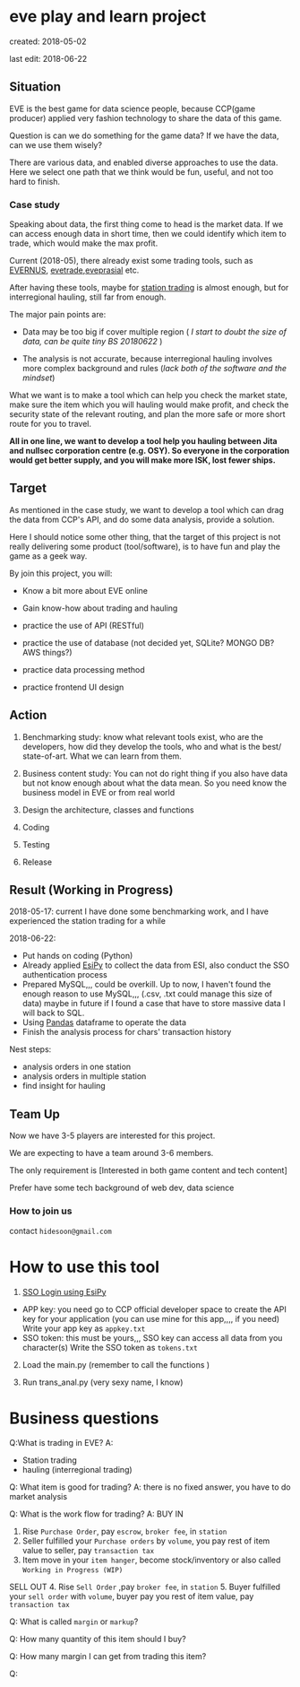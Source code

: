 # eve play and learn project

created: 2018-05-02

last edit: 2018-06-22

## Situation

EVE is the best game for data science people, because CCP(game producer) applied very fashion technology to share the data of this game.

Question is can we do something for the game data?  If we have the data, can we use them wisely?

There are various data, and enabled diverse approaches to use the data. Here we select one path that we think would be fun, useful, and not too hard to finish.

### Case study

Speaking about data, the first thing come to head is the market data. If we can access enough data in short time, then we could identify which item to trade, which would make the max profit.

Current (2018-05), there already exist some trading tools, such as [EVERNUS](https://evernus.com/), [evetrade](https://evetrade.space/),[eveprasial](http://evepraisal.com/) etc.

After having these tools, maybe for [station trading](https://wiki.braveineve.com/public/dojo/wiki/station_trading_complete_guide) is almost enough, but for interregional hauling, still far from enough.

The major pain points are:

- Data may be too big if cover multiple region ( *I start to doubt the size of data, can be quite tiny BS 20180622* )

- The analysis is not accurate, because interregional hauling involves more complex background and rules   (*lack both of the software and the mindset*)

What we want is to make a tool which can help you check the market state, make sure the item which you will hauling would make profit, and check the security state of the relevant routing, and plan the more safe or more short route for you to travel.

**All in one line, we want to develop a tool help you hauling between Jita and nullsec corporation centre (e.g. OSY). So everyone in the corporation would get better supply, and you will make more ISK, lost fewer ships.**

## Target

As mentioned in the case study, we want to develop a tool which can drag the data from CCP's API, and do some data analysis, provide a solution.

Here I should notice some other thing, that the target of this project is not really delivering some product (tool/software), is to have fun and play the game as a geek way.

By join this project, you will:

- Know a bit more about EVE online

- Gain know-how about trading and hauling

- practice the use of API (RESTful)

- practice the use of database (not decided yet, SQLite? MONGO DB? AWS things?)

- practice data processing method

- practice frontend UI design

## Action

1. Benchmarking study: know what relevant tools exist, who are the developers, how did they develop the tools, who and what is the best/ state-of-art. What we can learn from them.

2. Business content study: You can not do right thing if you also have data but not know enough about what the data mean. So you need know the business model in EVE or from real world

3. Design the architecture, classes and functions

4. Coding

5. Testing

6. Release

## Result (Working in Progress)

2018-05-17:  current I have done some benchmarking work, and I have experienced the station trading for a while

2018-06-22:
- Put hands on coding (Python)
- Already applied [EsiPy](https://kyria.github.io/EsiPy/) to collect the data from ESI, also conduct the SSO authentication process
- Prepared MySQL,,, could be overkill. Up to now, I haven't found the enough reason to use MySQL,,, (.csv, .txt could manage this size of data) maybe in future if I found a case that have to store massive data I will back to SQL.
- Using [Pandas](https://pandas.pydata.org/) dataframe to operate the data
- Finish the analysis process for chars' transaction history


Nest steps:
- analysis orders in one station
- analysis orders in multiple station
- find insight for hauling

## Team Up

Now we have 3-5 players are interested for this project.

We are expecting to have a team around 3-6 members.

The only requirement is [Interested in both game content and tech content]

Prefer have some tech background of web dev, data science

### How to join us

contact `hidesoon@gmail.com`



# How to use this tool
1. [SSO Login using EsiPy](https://kyria.github.io/EsiPy/examples/sso_login_esipy/)
  - APP key:
  you need go to CCP official developer space to create the API key for your application
  (you can use mine for this app,,,, if you need)
  Write your app key as `appkey.txt`
  - SSO token:
  this must be yours,,, SSO key can access all data from you character(s)
  Write the SSO token as `tokens.txt`

  2. Load the main.py
  (remember to call the functions )

  3. Run trans_anal.py (very sexy name, I know)

# Business questions
Q:What is trading in EVE?
A:
- Station trading
- hauling (interregional trading)

Q: What item is good for trading?
A: there is no fixed answer, you have to do market analysis


Q: What is the work flow for trading?
A:
BUY IN
1. Rise `Purchase Order`, pay `escrow`, `broker fee`, in `station`
2. Seller fulfilled your `Purchase orders` by `volume`, you pay rest of item value to seller, pay `transaction tax`
3. Item move in your `item hanger`, become stock/inventory or also called `Working in Progress (WIP)`

SELL OUT
4. Rise `Sell Order` ,pay  `broker fee`, in `station`
5. Buyer fulfilled your `sell order` with `volume`, buyer pay you rest of item value, pay `transaction tax`


Q: What is called `margin` or `markup`?

Q: How many quantity of this item should I buy?

Q: How many margin I can get from trading this item?

Q: 
